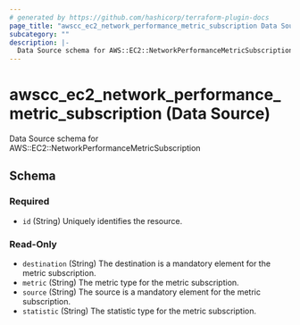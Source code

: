 ```yaml
---
# generated by https://github.com/hashicorp/terraform-plugin-docs
page_title: "awscc_ec2_network_performance_metric_subscription Data Source - terraform-provider-awscc"
subcategory: ""
description: |-
  Data Source schema for AWS::EC2::NetworkPerformanceMetricSubscription
---
```


# awscc_ec2_network_performance_metric_subscription (Data Source)

Data Source schema for AWS::EC2::NetworkPerformanceMetricSubscription



<!-- schema generated by tfplugindocs -->
## Schema

### Required

- `id` (String) Uniquely identifies the resource.

### Read-Only

- `destination` (String) The destination is a mandatory element for the metric subscription.
- `metric` (String) The metric type for the metric subscription.
- `source` (String) The source is a mandatory element for the metric subscription.
- `statistic` (String) The statistic type for the metric subscription.


